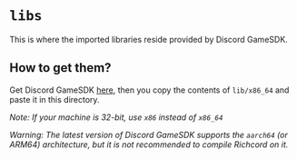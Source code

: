# `libs`
This is where the imported libraries reside provided by Discord GameSDK.

## How to get them?
Get Discord GameSDK [here](https://dl-game-sdk.discordapp.net/3.2.1/discord_game_sdk.zip), then you copy the contents of `lib/x86_64`
and paste it in this directory.

*Note: If your machine is 32-bit, use `x86` instead of `x86_64`*

*Warning: The latest version of Discord GameSDK supports the `aarch64` (or ARM64) architecture, but it is not recommended to compile Richcord on it.*